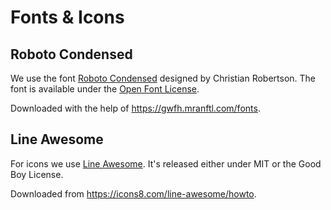 # Fonts & Icons

## Roboto Condensed

We use the font [Roboto Condensed](https://fonts.google.com/specimen/Roboto+Condensed) designed by Christian Robertson. The font is available under the [Open Font License](https://openfontlicense.org/).

Downloaded with the help of <https://gwfh.mranftl.com/fonts>.

## Line Awesome

For icons we use [Line Awesome](https://github.com/icons8/line-awesome). It's released either under MIT or the Good Boy License.

Downloaded from <https://icons8.com/line-awesome/howto>.
